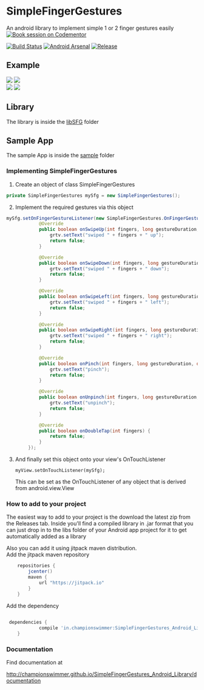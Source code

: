 # SimpleFingerGestures 
 An android library to implement simple 1 or 2 finger gestures easily  
[![Book session on Codementor](https://cdn.codementor.io/badges/book_session_github.svg)](https://www.codementor.io/championswimmer?utm_source=github&utm_medium=button&utm_term=championswimmer&utm_campaign=github)

[![Build Status](https://travis-ci.org/championswimmer/SimpleFingerGestures_Android_Library.svg)](https://travis-ci.org/championswimmer/SimpleFingerGestures_Android_Library)
[![Android Arsenal](https://img.shields.io/badge/Android%20Arsenal-SimpleFingerGestures-brightgreen.svg?style=flat)](http://android-arsenal.com/details/1/777)
[![Release](https://jitpack.io/v/in.championswimmer/SimpleFingerGestures_Android_Library.svg)](https://jitpack.io/#in.championswimmer/SimpleFingerGestures_Android_Library)

## Example
![](./screens/1.gif) ![](./screens/2.gif)   
![](./screens/4.gif) ![](./screens/3.gif)  



## Library
 The library is inside the <a href="./libSFG">libSFG</a> folder

## Sample App
 The sample App is inside the <a href="./sample">sample</a> folder



### Implementing SimpleFingerGestures

 1. Create an object of class SimpleFingerGestures

```java
private SimpleFingerGestures mySfg = new SimpleFingerGestures();
```

 2. Implement the required gestures via this object

```java
mySfg.setOnFingerGestureListener(new SimpleFingerGestures.OnFingerGestureListener() {
            @Override
            public boolean onSwipeUp(int fingers, long gestureDuration, double gestureDistance) {
                grtv.setText("swiped " + fingers + " up");
                return false;
            }

            @Override
            public boolean onSwipeDown(int fingers, long gestureDuration, double gestureDistance) {
                grtv.setText("swiped " + fingers + " down");
                return false;
            }

            @Override
            public boolean onSwipeLeft(int fingers, long gestureDuration, double gestureDistance) {
                grtv.setText("swiped " + fingers + " left");
                return false;
            }

            @Override
            public boolean onSwipeRight(int fingers, long gestureDuration, double gestureDistance) {
                grtv.setText("swiped " + fingers + " right");
                return false;
            }

            @Override
            public boolean onPinch(int fingers, long gestureDuration, double gestureDistance) {
                grtv.setText("pinch");
                return false;
            }

            @Override
            public boolean onUnpinch(int fingers, long gestureDuration, double gestureDistance) {
                grtv.setText("unpinch");
                return false;
            }

            @Override
            public boolean onDoubleTap(int fingers) {
                return false;
            }
        });
```

 3. And finally set this object onto your view's OnTouchListener

        myView.setOnTouchListener(mySfg);

    This can be set as the OnTouchListener of any object that is derived from android.view.View



### How to add to your project

The easiest way to add to your project is the download the latest zip from the Releases tab.
Inside you'll find a compiled library in .jar format that you can just drop in to the
libs folder of your Android app project for it to get automatically added as a library

Also you can add it using jitpack maven distribution.  
Add the jitpack maven repository

```groovy
    repositories {
        jcenter()
        maven {
            url "https://jitpack.io"
        }
    }
```

Add the dependency

```groovy	
 
 dependencies {
	        compile 'in.championswimmer:SimpleFingerGestures_Android_Library:1.2'
	}
```

### Documentation

Find documentation at  

http://championswimmer.github.io/SimpleFingerGestures_Android_Library/documentation

